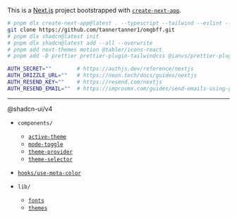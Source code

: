This is a [Next.js](https://nextjs.org) project bootstrapped with
[`create-next-app`](https://nextjs.org/docs/app/api-reference/cli/create-next-app).

```bash
# pnpm dlx create-next-app@latest . --typescript --tailwind --eslint --app --import-alias "@/*" --use-pnpm --yes
git clone https://github.com/tannertanner1/omgbff.git
# pnpm dlx shadcn@latest init
# pnpm dlx shadcn@latest add --all --overwrite
# pnpm add next-themes motion @tabler/icons-react
# pnpm add -D prettier prettier-plugin-tailwindcss @ianvs/prettier-plugin-sort-imports
```

```bash
AUTH_SECRET=""        # https://authjs.dev/reference/nextjs
AUTH_DRIZZLE_URL=""   # https://neon.tech/docs/guides/nextjs
AUTH_RESEND_KEY=""    # https://resend.com/nextjs
AUTH_RESEND_EMAIL=""  # https://improvmx.com/guides/send-emails-using-gmail
```

---

@shadcn-ui/v4

- `components/`

  - [`active-theme`](https://github.com/shadcn-ui/ui/blob/d0306774fe0ecc1eae9ef1e918bf7862e866a9e8/apps/v4/components/active-theme.tsx)
  - [`mode-toggle`](https://github.com/shadcn-ui/ui/blob/d0306774fe0ecc1eae9ef1e918bf7862e866a9e8/apps/v4/components/mode-switcher.tsx)
  - [`theme-provider`](https://github.com/shadcn-ui/ui/blob/d0306774fe0ecc1eae9ef1e918bf7862e866a9e8/apps/v4/components/theme-provider.tsx)
  - [`theme-selector`](https://github.com/shadcn-ui/ui/blob/d0306774fe0ecc1eae9ef1e918bf7862e866a9e8/apps/v4/components/theme-selector.tsx)

- [`hooks/use-meta-color`](https://github.com/shadcn-ui/ui/blob/d0306774fe0ecc1eae9ef1e918bf7862e866a9e8/apps/v4/hooks/use-meta-color.ts)

- `lib/`
  - [`fonts`](https://github.com/shadcn-ui/ui/blob/d0306774fe0ecc1eae9ef1e918bf7862e866a9e8/apps/v4/lib/fonts.ts)
  - [`themes`](https://github.com/shadcn-ui/ui/blob/d0306774fe0ecc1eae9ef1e918bf7862e866a9e8/apps/v4/lib/themes.ts)
